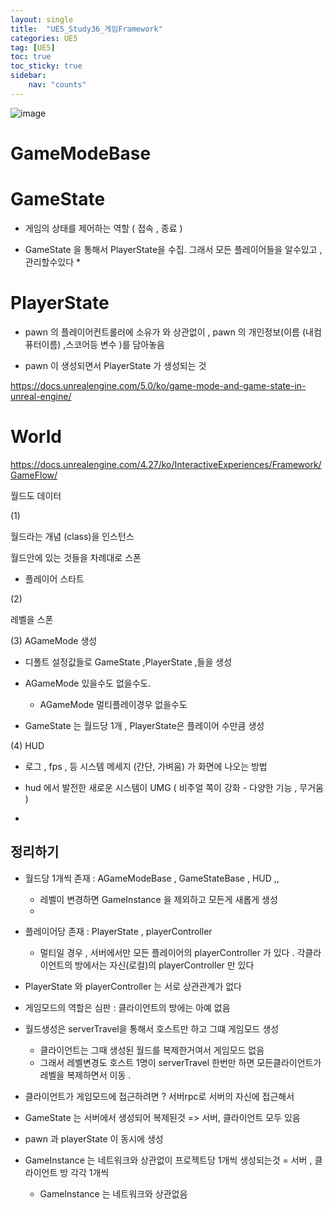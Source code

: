 ```yaml
---
layout: single
title:  "UE5_Study36_게임Framework"
categories: UE5
tag: [UE5]
toc: true
toc_sticky: true
sidebar:
    nav: "counts"
---
```

![image](https://github.com/silverlnng/MultiTeamProject/assets/112385982/24ee9351-9a06-4479-9599-06a63a5482ec)

# GameModeBase 


# GameState

* 게임의 상태를 제어하는 역할 ( 접속 , 종료 )

* GameState 을 통해서 PlayerState을 수집. 그래서 모든 플레이어들을 알수있고 , 관리할수있다
    * 

# PlayerState

* pawn 의 플레이어컨트롤러에 소유가 와 상관없이 , pawn 의 개인정보(이름 (내컴퓨터이름) ,스코어등 변수 )를 담아놓음

* pawn 이 생성되면서 PlayerState 가 생성되는 것

<https://docs.unrealengine.com/5.0/ko/game-mode-and-game-state-in-unreal-engine/>

# World

<https://docs.unrealengine.com/4.27/ko/InteractiveExperiences/Framework/GameFlow/>

월드도 데이터

(1)

월드라는 개념 (class)을 인스턴스

월드안에 있는 것들을 차례대로 스폰 
- 플레이어 스타트 

(2)

레벨을 스폰


(3) AGameMode 생성

* 디폴트 설정값들로 GameState ,PlayerState ,들을 생성 

* AGameMode 있을수도 없을수도.
    * AGameMode 멀티플레이경우 없을수도 

* GameState 는 월드당 1개 , PlayerState은 플레이어 수만큼 생성 

(4) HUD

* 로그 , fps , 등 시스템 메세지 (간단, 가벼움) 가 화면에 나오는 방법


* hud 에서 발전한  새로운 시스템이 UMG ( 비주얼 쪽이 강화 - 다양한 기능 , 무거움 )

* 

## 정리하기

* 월드당 1개씩 존재   : AGameModeBase , GameStateBase , HUD ,,
    * 레벨이 변경하면 GameInstance 을 제외하고 모든게 새롭게 생성 
    * 
    
* 플레이어당 존재 : PlayerState ,  playerController
    * 멀티일 경우 , 서버에서만 모든 플레이어의 playerController 가 있다 . 각클라이언트의 방에서는 자신(로컬)의 playerController 만 있다


* PlayerState 와 playerController 는 서로 상관관계가 없다


* 게임모드의 역할은 심판 : 클라이언트의 방에는 아예 없음
   
* 월드생성은 serverTravel을 통해서 호스트만  하고 그떄 게임모드 생성

    * 클라이언트는 그때 생성된 월드를 복제한거여서 게임모드 없음
    * 그래서 레벨변경도 호스트 1명이 serverTravel 한번만 하면 모든클라이언트가 레벨을 복제하면서 이동 .


* 클라이언트가 게임모드에 접근하려면 ? 서버rpc로 서버의 자신에 접근해서 

* GameState 는 서버에서 생성되어 복제된것 => 서버, 클라이언트 모두 있음 

* pawn 과 playerState 이 동시에 생성 

* GameInstance 는 네트워크와 상관없이 프로젝트당 1개씩 생성되는것 = 서버 , 클라이언트 방 각각 1개씩
    * GameInstance 는 네트워크와 상관없음



